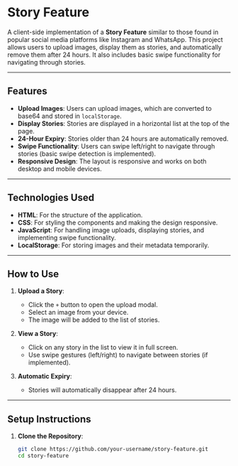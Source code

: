 # Story Feature

A client-side implementation of a **Story Feature** similar to those found in popular social media platforms like Instagram and WhatsApp. This project allows users to upload images, display them as stories, and automatically remove them after 24 hours. It also includes basic swipe functionality for navigating through stories.

---

## Features

- **Upload Images**: Users can upload images, which are converted to base64 and stored in `localStorage`.
- **Display Stories**: Stories are displayed in a horizontal list at the top of the page.
- **24-Hour Expiry**: Stories older than 24 hours are automatically removed.
- **Swipe Functionality**: Users can swipe left/right to navigate through stories (basic swipe detection is implemented).
- **Responsive Design**: The layout is responsive and works on both desktop and mobile devices.

---

## Technologies Used

- **HTML**: For the structure of the application.
- **CSS**: For styling the components and making the design responsive.
- **JavaScript**: For handling image uploads, displaying stories, and implementing swipe functionality.
- **LocalStorage**: For storing images and their metadata temporarily.

---

## How to Use

1. **Upload a Story**:
   - Click the `+` button to open the upload modal.
   - Select an image from your device.
   - The image will be added to the list of stories.

2. **View a Story**:
   - Click on any story in the list to view it in full screen.
   - Use swipe gestures (left/right) to navigate between stories (if implemented).

3. **Automatic Expiry**:
   - Stories will automatically disappear after 24 hours.

---

## Setup Instructions

1. **Clone the Repository**:
   ```bash
   git clone https://github.com/your-username/story-feature.git
   cd story-feature